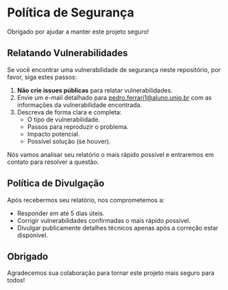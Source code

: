 # Política de Segurança

Obrigado por ajudar a manter este projeto seguro!

## Relatando Vulnerabilidades

Se você encontrar uma vulnerabilidade de segurança neste repositório, por favor, siga estes passos:

1. **Não crie issues públicas** para relatar vulnerabilidades.
2. Envie um e-mail detalhado para pedro.ferrari1@aluno.unip.br com as informações da vulnerabilidade encontrada.
3. Descreva de forma clara e completa:
   - O tipo de vulnerabilidade.
   - Passos para reproduzir o problema.
   - Impacto potencial.
   - Possível solução (se houver).

Nós vamos analisar seu relatório o mais rápido possível e entraremos em contato para resolver a questão.

## Política de Divulgação

Após recebermos seu relatório, nos comprometemos a:

- Responder em até 5 dias úteis.
- Corrigir vulnerabilidades confirmadas o mais rápido possível.
- Divulgar publicamente detalhes técnicos apenas após a correção estar disponível.

## Obrigado

Agradecemos sua colaboração para tornar este projeto mais seguro para todos!
